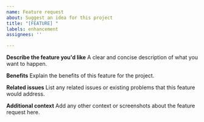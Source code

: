 ```yaml
---
name: Feature request
about: Suggest an idea for this project
title: "[FEATURE] "
labels: enhancement
assignees: ''

---
```


**Describe the feature you'd like**
A clear and concise description of what you want to happen.

**Benefits**
Explain the benefits of this feature for the project.

**Related issues**
List any related issues or existing problems that this feature would address.

**Additional context**
Add any other context or screenshots about the feature request here.
